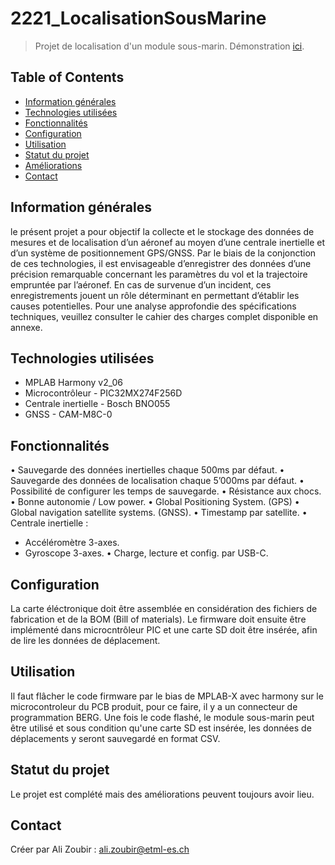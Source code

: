 # 2221_LocalisationSousMarine
> Projet de localisation d'un module sous-marin.
> Démonstration [ici](https://www.example.com). <!-- If you have the project hosted somewhere, include the link here. -->

## Table of Contents
* [Information générales](#information-générales)
* [Technologies utilisées](#technologies-utilisées)
* [Fonctionnalités](#fonctionnalités)
* [Configuration](#configuration)
* [Utilisation](#utilisation)
* [Statut du projet](#statut-du-projet)
* [Améliorations](#améliorations)
* [Contact](#contact)
<!-- * [License](#license) -->


## Information générales
le présent projet a pour objectif la collecte et le stockage des données de
mesures et de localisation d’un aéronef au moyen d’une centrale inertielle et d’un système
de positionnement GPS/GNSS. Par le biais de la conjonction de ces technologies, il est envisageable
d’enregistrer des données d’une précision remarquable concernant les paramètres du vol
et la trajectoire empruntée par l’aéronef. En cas de survenue d’un incident, ces enregistrements
jouent un rôle déterminant en permettant d’établir les causes potentielles. Pour une analyse
approfondie des spécifications techniques, veuillez consulter le cahier des charges complet disponible
en annexe.
<!-- You don't have to answer all the questions - just the ones relevant to your project. -->


## Technologies utilisées
- MPLAB Harmony v2_06
- Microcontrôleur - PIC32MX274F256D
- Centrale inertielle - Bosch BNO055
- GNSS - CAM-M8C-0


## Fonctionnalités
• Sauvegarde des données inertielles chaque 500ms par défaut.
• Sauvegarde des données de localisation chaque 5’000ms par défaut.
• Possibilité de configurer les temps de sauvegarde.
• Résistance aux chocs.
• Bonne autonomie / Low power.
• Global Positioning System. (GPS)
• Global navigation satellite systems. (GNSS).
• Timestamp par satellite.
• Centrale inertielle :
- Accéléromètre 3-axes.
- Gyroscope 3-axes.
• Charge, lecture et config. par USB-C.


## Configuration
La carte éléctronique doit être assemblée en considération des fichiers de fabrication et de la BOM (Bill of materials). Le firmware doit ensuite être implémenté dans microcntrôleur PIC et une carte SD doit être insérée, afin de lire les données de déplacement.


## Utilisation
Il faut flâcher le code firmware par le bias de MPLAB-X avec harmony sur le microcontroleur du PCB produit, pour ce faire, il y a un connecteur de programmation BERG. Une fois le code flashé, le module sous-marin peut être utilisé et sous condition qu'une carte SD est insérée, les données de déplacements y seront sauvegardé en format CSV.


## Statut du projet
Le projet est complété mais des améliorations peuvent toujours avoir lieu.


## Contact
Créer par Ali Zoubir : ali.zoubir@etml-es.ch

